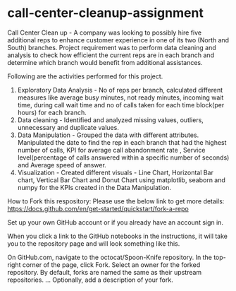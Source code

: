 # call-center-cleanup-assignment
Call Center Clean up - A company was looking to possibly hire five additional reps to enhance customer experience in one of its two (North and South) branches. 
Project requirement was to perform data cleaning and analysis to check how efficient the current reps are in each branch and determine which branch would benefit from additional assistances.

Following are the activities performed for this project.
1. Exploratory Data Analysis - No of reps per branch, calculated different measures like average busy minutes, not ready minutes, incoming wait time, during call wait time and no of calls taken for each time block(per hours) for each branch.
2. Data cleaning - Identified and analyzed missing values, outliers, unnecessary and duplicate values.
3. Data Manipulation - Grouped the data with different attributes. Manipulated the date to find the rep in each branch that had the highest number of calls, KPI for average call abandonment rate , Service level(percentage of calls answered within a specific number of seconds) and Average speed of answer.
4. Visualization - Created different visuals -  Line Chart, Horizontal Bar chart, Vertical Bar Chart and Donut Chart using matplotlib, seaborn and numpy for the KPIs created in the Data Manipulation.


How to Fork this respository:
Please use the below link to get more details:
https://docs.github.com/en/get-started/quickstart/fork-a-repo

Set up your own GitHub account or if you already have an account sign in.

When you click a link to the GitHub notebooks in the instructions, it will take you to the repository page and will look something like this.

On GitHub.com, navigate to the octocat/Spoon-Knife repository.
In the top-right corner of the page, click Fork.
Select an owner for the forked repository.
By default, forks are named the same as their upstream repositories. ...
Optionally, add a description of your fork.
